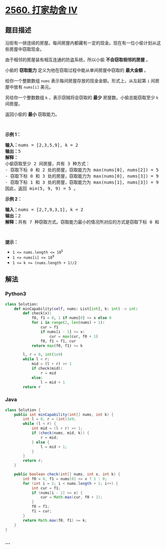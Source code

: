 # [2560. 打家劫舍 IV](https://leetcode-cn.com/problems/house-robber-iv)



## 题目描述

<!-- 这里写题目描述 -->

<p>沿街有一排连续的房屋。每间房屋内都藏有一定的现金。现在有一位小偷计划从这些房屋中窃取现金。</p>

<p>由于相邻的房屋装有相互连通的防盗系统，所以小偷 <strong>不会窃取相邻的房屋</strong> 。</p>

<p>小偷的 <strong>窃取能力</strong> 定义为他在窃取过程中能从单间房屋中窃取的 <strong>最大金额</strong> 。</p>

<p>给你一个整数数组 <code>nums</code> 表示每间房屋存放的现金金额。形式上，从左起第 <code>i</code> 间房屋中放有 <code>nums[i]</code> 美元。</p>

<p>另给你一个整数数组 <code>k</code> ，表示窃贼将会窃取的 <strong>最少</strong> 房屋数。小偷总能窃取至少 <code>k</code> 间房屋。</p>

<p>返回小偷的 <strong>最小</strong> 窃取能力。</p>

<p>&nbsp;</p>

<p><strong>示例 1：</strong></p>

<pre>
<strong>输入：</strong>nums = [2,3,5,9], k = 2
<strong>输出：</strong>5
<strong>解释：</strong>
小偷窃取至少 2 间房屋，共有 3 种方式：
- 窃取下标 0 和 2 处的房屋，窃取能力为 max(nums[0], nums[2]) = 5 。
- 窃取下标 0 和 3 处的房屋，窃取能力为 max(nums[0], nums[3]) = 9 。
- 窃取下标 1 和 3 处的房屋，窃取能力为 max(nums[1], nums[3]) = 9 。
因此，返回 min(5, 9, 9) = 5 。
</pre>

<p><strong>示例 2：</strong></p>

<pre>
<strong>输入：</strong>nums = [2,7,9,3,1], k = 2
<strong>输出：</strong>2
<strong>解释：</strong>共有 7 种窃取方式。窃取能力最小的情况所对应的方式是窃取下标 0 和 4 处的房屋。返回 max(nums[0], nums[4]) = 2 。
</pre>

<p>&nbsp;</p>

<p><strong>提示：</strong></p>

<ul>
	<li><code>1 &lt;= nums.length &lt;= 10<sup>5</sup></code></li>
	<li><code>1 &lt;= nums[i] &lt;= 10<sup>9</sup></code></li>
	<li><code>1 &lt;= k &lt;= (nums.length + 1)/2</code></li>
</ul>


## 解法

<!-- 这里可写通用的实现逻辑 -->

<!-- tabs:start -->

### **Python3**

<!-- 这里可写当前语言的特殊实现逻辑 -->

```python
class Solution:
    def minCapability(self, nums: List[int], k: int) -> int:
        def check(x):
            f0, f1 = 0, 1 if nums[0] <= x else 0
            for i in range(2, len(nums) + 1):
                cur = f1
                if nums[i - 1] <= x:
                    cur = max(cur, f0 + 1)
                f0, f1 = f1, cur
            return max(f0, f1) >= k

        l, r = 0, int(1e9)
        while l < r:
            mid = (l + r) >> 1
            if check(mid):
                r = mid
            else:
                l = mid + 1
        return r
```

### **Java**

<!-- 这里可写当前语言的特殊实现逻辑 -->

```java
class Solution {
    public int minCapability(int[] nums, int k) {
        int l = 0, r = (int)1e9;
        while (l < r) {
            int mid = (l + r) >> 1;
            if (check(nums, mid, k)) {
                r = mid;
            } else {
                l = mid + 1;
            }
        }
        return r;
    }

    public boolean check(int[] nums, int x, int k) {
        int f0 = 0, f1 = nums[0] <= x ? 1 : 0;
        for (int i = 2; i < nums.length + 1; i++) {
            int cur = f1;
            if (nums[i - 1] <= x) {
                cur = Math.max(cur, f0 + 1);
            }
            f0 = f1;
            f1 = cur;
        }
        return Math.max(f0, f1) >= k;
    }
}
```

### **...**

```

```

<!-- tabs:end -->

